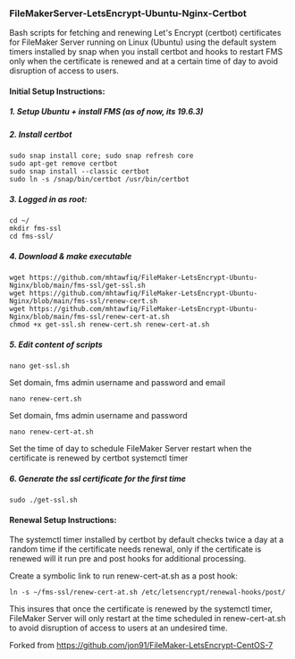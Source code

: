 ### FileMakerServer-LetsEncrypt-Ubuntu-Nginx-Certbot
Bash scripts for fetching and renewing Let's Encrypt (certbot) certificates for FileMaker Server running on Linux (Ubuntu) using the default system timers installed by snap when you install certbot and hooks to restart FMS only when the certificate is renewed and at a certain time of day to avoid disruption of access to users.

#### Initial Setup Instructions:
##### 1. Setup Ubuntu + install FMS (as of now, its 19.6.3)
##### 2. Install certbot
```
sudo snap install core; sudo snap refresh core
sudo apt-get remove certbot
sudo snap install --classic certbot
sudo ln -s /snap/bin/certbot /usr/bin/certbot
```
##### 3. Logged in as root:
```
cd ~/
mkdir fms-ssl
cd fms-ssl/
```
##### 4. Download & make executable
```
wget https://github.com/mhtawfiq/FileMaker-LetsEncrypt-Ubuntu-Nginx/blob/main/fms-ssl/get-ssl.sh
wget https://github.com/mhtawfiq/FileMaker-LetsEncrypt-Ubuntu-Nginx/blob/main/fms-ssl/renew-cert.sh
wget https://github.com/mhtawfiq/FileMaker-LetsEncrypt-Ubuntu-Nginx/blob/main/fms-ssl/renew-cert-at.sh
chmod +x get-ssl.sh renew-cert.sh renew-cert-at.sh
``` 
##### 5. Edit content of scripts
```
nano get-ssl.sh
```
Set domain, fms admin username and password and email
```
nano renew-cert.sh
```
Set domain, fms admin username and password
```
nano renew-cert-at.sh
```
Set the time of day to schedule FileMaker Server restart when the certificate is renewed by certbot systemctl timer
##### 6. Generate the ssl certificate for the first time
```
sudo ./get-ssl.sh
```
#### Renewal Setup Instructions:
The systemctl timer installed by certbot by default checks twice a day at a random time if the certificate needs renewal, only if the certificate is renewed will it run pre and post hooks for additional processing.

Create a symbolic link to run renew-cert-at.sh as a post hook:
```
ln -s ~/fms-ssl/renew-cert-at.sh /etc/letsencrypt/renewal-hooks/post/
```
This insures that once the certificate is renewed by the systemctl timer, FileMaker Server will only restart at the time scheduled in renew-cert-at.sh to avoid disruption of access to users at an undesired time.

Forked from https://github.com/jon91/FileMaker-LetsEncrypt-CentOS-7
